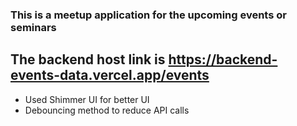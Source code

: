 ### This is a meetup application for the upcoming events or seminars

## The backend host link is https://backend-events-data.vercel.app/events

- Used Shimmer UI for better UI
- Debouncing method to reduce API calls
